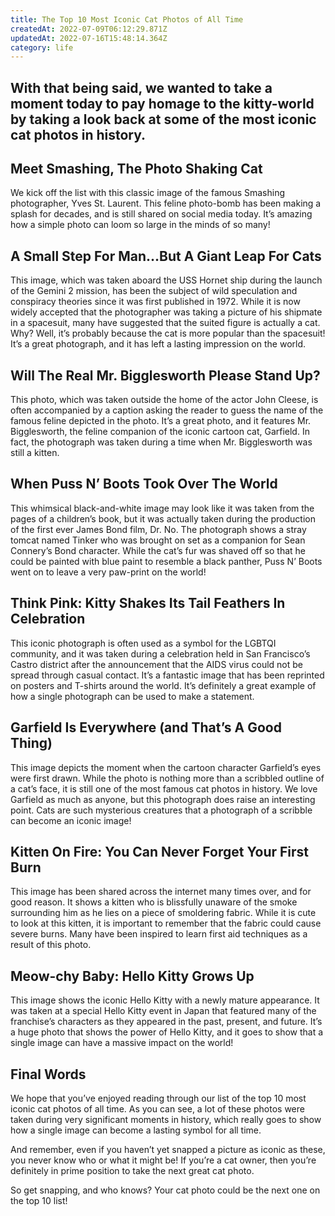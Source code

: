 ```yaml
---
title: The Top 10 Most Iconic Cat Photos of All Time
createdAt: 2022-07-09T06:12:29.871Z
updatedAt: 2022-07-16T15:48:14.364Z
category: life
---
```


## With that being said, we wanted to take a moment today to pay homage to the kitty-world by taking a look back at some of the most iconic cat photos in history.

## Meet Smashing, The Photo Shaking Cat

We kick off the list with this classic image of the famous Smashing photographer, Yves St. Laurent. This feline photo-bomb has been making a splash for decades, and is still shared on social media today. It’s amazing how a simple photo can loom so large in the minds of so many!

## A Small Step For Man…But A Giant Leap For Cats

This image, which was taken aboard the USS Hornet ship during the launch of the Gemini 2 mission, has been the subject of wild speculation and conspiracy theories since it was first published in 1972. While it is now widely accepted that the photographer was taking a picture of his shipmate in a spacesuit, many have suggested that the suited figure is actually a cat. Why? Well, it’s probably because the cat is more popular than the spacesuit! It’s a great photograph, and it has left a lasting impression on the world.

## Will The Real Mr. Bigglesworth Please Stand Up?

This photo, which was taken outside the home of the actor John Cleese, is often accompanied by a caption asking the reader to guess the name of the famous feline depicted in the photo. It’s a great photo, and it features Mr. Bigglesworth, the feline companion of the iconic cartoon cat, Garfield. In fact, the photograph was taken during a time when Mr. Bigglesworth was still a kitten.

## When Puss N’ Boots Took Over The World

This whimsical black-and-white image may look like it was taken from the pages of a children’s book, but it was actually taken during the production of the first ever James Bond film, Dr. No. The photograph shows a stray tomcat named Tinker who was brought on set as a companion for Sean Connery’s Bond character. While the cat’s fur was shaved off so that he could be painted with blue paint to resemble a black panther, Puss N’ Boots went on to leave a very paw-print on the world!

## Think Pink: Kitty Shakes Its Tail Feathers In Celebration

This iconic photograph is often used as a symbol for the LGBTQI community, and it was taken during a celebration held in San Francisco’s Castro district after the announcement that the AIDS virus could not be spread through casual contact. It’s a fantastic image that has been reprinted on posters and T-shirts around the world. It’s definitely a great example of how a single photograph can be used to make a statement.

## Garfield Is Everywhere (and That’s A Good Thing)

This image depicts the moment when the cartoon character Garfield’s eyes were first drawn. While the photo is nothing more than a scribbled outline of a cat’s face, it is still one of the most famous cat photos in history. We love Garfield as much as anyone, but this photograph does raise an interesting point. Cats are such mysterious creatures that a photograph of a scribble can become an iconic image!

## Kitten On Fire: You Can Never Forget Your First Burn

This image has been shared across the internet many times over, and for good reason. It shows a kitten who is blissfully unaware of the smoke surrounding him as he lies on a piece of smoldering fabric. While it is cute to look at this kitten, it is important to remember that the fabric could cause severe burns. Many have been inspired to learn first aid techniques as a result of this photo.

## Meow-chy Baby: Hello Kitty Grows Up

This image shows the iconic Hello Kitty with a newly mature appearance. It was taken at a special Hello Kitty event in Japan that featured many of the franchise’s characters as they appeared in the past, present, and future. It’s a huge photo that shows the power of Hello Kitty, and it goes to show that a single image can have a massive impact on the world!

## Final Words

We hope that you’ve enjoyed reading through our list of the top 10 most iconic cat photos of all time. As you can see, a lot of these photos were taken during very significant moments in history, which really goes to show how a single image can become a lasting symbol for all time.

And remember, even if you haven’t yet snapped a picture as iconic as these, you never know who or what it might be! If you’re a cat owner, then you’re definitely in prime position to take the next great cat photo.

So get snapping, and who knows? Your cat photo could be the next one on the top 10 list!
